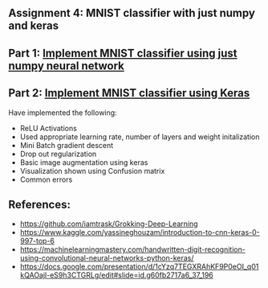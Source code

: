 Assignment 4: MNIST classifier with just numpy and keras
-

Part 1: [Implement MNIST classifier using just numpy neural network](https://github.com/raghavadevarajeurs/DeepLearning/blob/main/Assignment4/MINST_classifier_with_basic_numpy.ipynb)
-
Part 2: [Implement MNIST classifier using Keras](https://github.com/raghavadevarajeurs/DeepLearning/blob/main/Assignment4/MNIST_classifier_with_Keras.ipynb)
-
Have implemented the following:
* ReLU Activations
* Used appropriate learning rate, number of layers and weight initalization
* Mini Batch gradient descent
* Drop out regularization
* Basic image augmentation using keras
* Visualization shown using Confusion matrix
* Common errors 

References:
-
* https://github.com/iamtrask/Grokking-Deep-Learning
* https://www.kaggle.com/yassineghouzam/introduction-to-cnn-keras-0-997-top-6
* https://machinelearningmastery.com/handwritten-digit-recognition-using-convolutional-neural-networks-python-keras/
* https://docs.google.com/presentation/d/1cYzq7TEGXRAhKF9P0eOI_q01kQAOajl-eS9h3CTGRLg/edit#slide=id.g60fb2717a6_37_196
